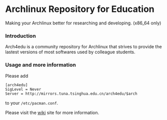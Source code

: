 Archlinux Repository for Education
========
Making your Archlinux better for researching and developing. (x86_64 only)

### Introduction

Arch4edu is a community repository for Archlinux that strives to provide the lastest versions of most softwares used by colleague students.

### Usage and more information

Please add
```
[arch4edu]
SigLevel = Never
Server = http://mirrors.tuna.tsinghua.edu.cn/arch4edu/$arch
```
to your `/etc/pacman.conf`.

Please visit the [wiki](../../wiki) site for more information.
